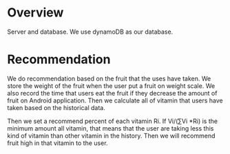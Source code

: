 # Overview
Server and database. We use dynamoDB as our database.

# Recommendation
We do recommendation based on the fruit that the uses have taken. We store the weight of the fruit when the user put a fruit on weight scale. We also record the time that users eat the fruit if they decrease the amount of fruit on Android application. Then we calculate all of vitamin that users have taken based on the historical data. 

Then we set a recommend percent of each vitamin Ri. If Vi/(∑Vi *Ri) is the minimum amount all vitamin, that means that the user are taking less this kind of vitamin than other vitamin in the history. Then we will recommend fruit high in that vitamin to the user.
